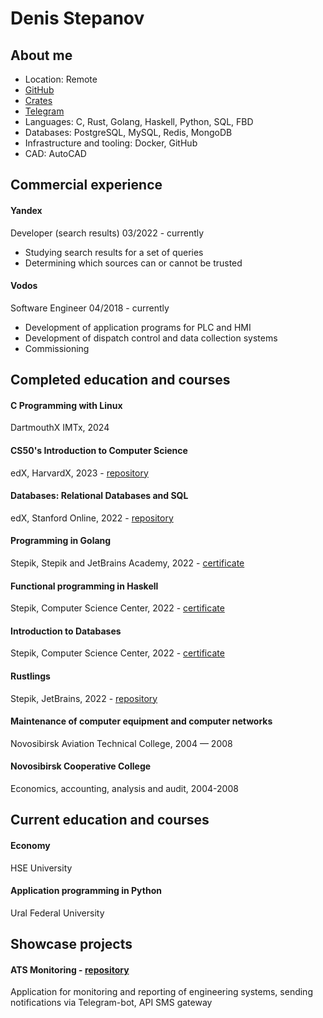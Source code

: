 # Denis Stepanov
## About me
* Location: Remote
* [GitHub](https://github.com/stepanov-denis)
* [Crates](https://crates.io/users/stepanov-denis)
* [Telegram](https://t.me/stepanov_d_m)
* Languages: C, Rust, Golang, Haskell, Python, SQL, FBD
* Databases: PostgreSQL, MySQL, Redis, MongoDB
* Infrastructure and tooling: Docker, GitHub
* CAD: AutoCAD
## Commercial experience
#### Yandex
Developer (search results) 03/2022 - currently
* Studying search results for a set of queries
* Determining which sources can or cannot be trusted
#### Vodos
Software Engineer 04/2018 - currently
* Development of application programs for PLC and HMI
* Development of dispatch control and data collection systems
* Commissioning
## Completed education and courses
#### C Programming with Linux
DartmouthX IMTx, 2024
#### CS50's Introduction to Computer Science
edX, HarvardX, 2023 - [repository](https://github.com/stepanov-denis/cs50-x)
#### Databases: Relational Databases and SQL
edX, Stanford Online, 2022 - [repository](https://github.com/stepanov-denis/stanford-sql)
#### Programming in Golang
Stepik, Stepik and JetBrains Academy, 2022 - [certificate](https://stepik.org/cert/1583810)
#### Functional programming in Haskell
Stepik, Computer Science Center, 2022 - [certificate](https://stepik.org/cert/1591247)
#### Introduction to Databases
Stepik, Computer Science Center, 2022 - [certificate](https://stepik.org/cert/1598592)
#### Rustlings
Stepik, JetBrains, 2022 - [repository](https://github.com/stepanov-denis/rustlings)
#### Maintenance of computer equipment and computer networks
Novosibirsk Aviation Technical College, 2004 — 2008
#### Novosibirsk Cooperative College
Economics, accounting, analysis and audit, 2004-2008
## Current education and courses
#### Economy
HSE University
#### Application programming in Python
Ural Federal University
## Showcase projects
#### ATS Monitoring - [repository](https://github.com/stepanov-denis/ats-monitoring)
Application for monitoring and reporting of engineering systems, sending notifications via Telegram-bot, API SMS gateway
